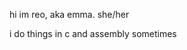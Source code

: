hi im reo, aka emma. she/her

i do things in c and assembly sometimes

<!---
- 👋 Hi, I’m @reodoth (she/her)
- 👀 I’m interested in ... women
- 🌱 I’m currently learning ... nothing
- 💞️ I’m looking to collaborate on ... nothing
- 📫 How to reach me ... dont


reodoth/reodoth is a ✨ special ✨ repository because its `README.md` (this file) appears on your GitHub profile.
You can click the Preview link to take a look at your changes.
--->
